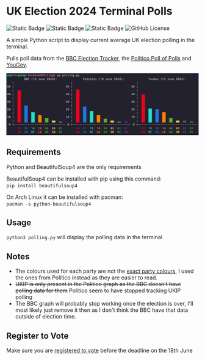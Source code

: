 # UK Election 2024 Terminal Polls

![Static Badge](https://img.shields.io/badge/Linux-grey?logo=linux)
![Static Badge](https://img.shields.io/badge/Python-3672A4)
![Static Badge](https://img.shields.io/badge/Usage-Terminal_UK_Election_Polls-blue)
![GitHub License](https://img.shields.io/github/license/randomcoder67/UK-Election-2024-Terminal-Polls)

A simple Python script to display current average UK election polling in the terminal.

Pulls poll data from the [BBC Election Tracker](https://www.bbc.co.uk/news/uk-politics-68079726), the [Politico Poll of Polls](https://www.politico.eu/europe-poll-of-polls/united-kingdom/) and [YouGov](https://yougov.co.uk/topics/politics/trackers/voting-intention).

![Screenshot of program in use](terminalPollingScreenshot.png)

## Requirements

Python and BeautifulSoup4 are the only requirements

BeautifulSoup4 can be installed with pip using this command:  
`pip install beautifulsoup4`

On Arch Linux it can be installed with pacman:  
`pacman -s python-beautifulsoup4`

## Usage

`python3 polling.py` will display the polling data in the terminal

## Notes

* The colours used for each party are not the [exact party colours](https://en.wikipedia.org/wiki/Wikipedia:Index_of_United_Kingdom_political_parties_meta_attributes), I used the ones from Politico instead as they are easier to read.
* ~~UKIP is only present in the Politico graph as the BBC doesn't have polling data for them~~ Politico seem to have stopped tracking UKIP polling
* The BBC graph will probably stop working once the election is over, I'll most likely just remove it then as I don't think the BBC have that data outside of election time.

## Register to Vote

Make sure you are [registered to vote](https://www.gov.uk/register-to-vote) before the deadline on the 18th June
